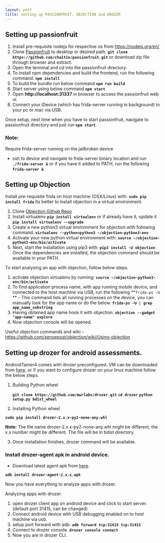 ```yaml
---
layout: post
title: Setting up PASSIONFRUIT, OBJECTION and DROZER
---
```



## Setting up passionfruit
1. Install pre-requisite nodejs for respective os from https://nodejs.org/en/
2. Clone [Passionfruit](https://github.com/chaitin/passionfruit) to desktop or desired path.
**```git clone https://github.com/chaitin/passionfruit.git```**
or download zip file through browser and extract.
3. Open the terminal and cd into the passionfruit directory.
4. To install npm dependencies and build the frontend, run the following command.
	**`npm install`**
5. To build the bundle run below command
	**`npm run build`**
6. Start server using below command
	**`npm start`**
7. Open **http://localhost:31337** in browser to access the passionfruit web ui.
8. Connect your iDevice (which has frida-server running in background) to your pc or mac via USB.

Once setup, next time when you have to start passionfruit, navigate to passionfruit directory and just run **`npm start`**.


### Note:
Require frida-server running on the jailbroken device
- ssh to device and navigate to frida-server binary location and run 
	**`./frida-server &`**
	or if you have it added to PATH, run the following
	**`frida-server &`**

## Setting up Objection

Install pre-requisite frida on host machine (OSX/Linux) with:
	**`sudo pip install frida`**
Its better to install objection in a virtual environment.
1. Clone [Objection Github Repo](https://github.com/sensepost/objection/)
2. Install virtualenv
	**`pip install virtualenv`**
	or if already have it, update it
	**`pip install virtualenv --upgrade`**
3. Create a new python3 virtual environment for objection with following command.
	**`virtualenv --python=python3 ~/objection-python3-env`**
4. Activate your new python virtual environment with:
	**`source ~/objection-python3-env/bin/activate`**
5. Next, start the installation using pip3 with:
	**`pip3 install -U objection`**
	Once the dependencies are installed, the objection command should be available in your PATH.

To start analysing an app with objection, follow below steps.
1. activate objection virtualenv by running:
	**`source ~/objection-python3-env/bin/activate`**
2. To find application process name, with app running mobile device, and connected to the host machine via USB, run the following
	**`frida-ps -U` ** - This command lists all running processes on the device, you can manually look for the app name or do the below.
	**`frida-ps -U | grep app_name_substring`**
3. Having obtained app name hook it with objection.
	**`objection --gadget "app-name" explore`**
4. Now objection console will be opened.

Useful objection commands and wiki - https://github.com/sensepost/objection/wiki/Using-objection

## Setting up drozer for android assessments.

AndroidTamer4 comes with drozer preconfigured. VM can be downloaded from
[here](https://androidtamer.com/tamer4-release). or  if you want to configure drozer on your linux machine follow the below steps.
1. Building Python wheel
	
	**`git clone https://github.com/mwrlabs/drozer.git`**
	**`cd drozer`**
	**`python setup.py bdist_wheel`**

2. Installing Python wheel

**`sudo pip install drozer-2.x.x-py2-none-any.whl`**

**Note:** The file name drozer-2.x.x-py2-none-any.whl might be different, the x.x number might be different. The file will be in bdist directory.

3. Once installation finishes, drozer command will be available.

### Install drozer-agent apk in android device.
- Download latest agent apk from [here](https://github.com/mwrlabs/drozer/releases/).

**`adb install drozer-agent-2.x.x.apk`**

Now you have everything to analyze apps with drozer.

Analyzing apps with drozer.
1. open drozer client app on android device and click to start server. (default port 31415, can be changed)
2. Connect android device with USB debugging enabled on to host machine via usb.
3. setup port forward with adb.
**`adb forward tcp:31415 tcp:31415`**
4. Connect to drozer console.
**`drozer console connect`**
5. Now you are in drozer CLI.
